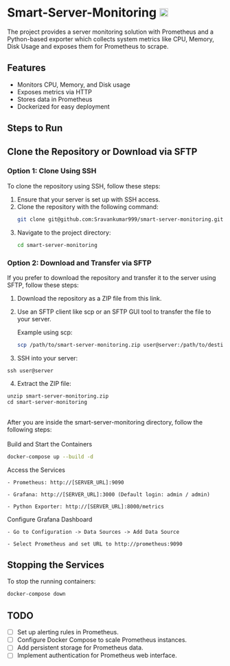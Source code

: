 # Smart-Server-Monitoring <img src="https://thumbs.dreamstime.com/z/cloud-server-line-icon-vector-simple-minimal-pictogram-web-graphics-apps-107799750.jpg" width="20" height="20"/>
The project provides a server monitoring solution with Prometheus and a Python-based exporter which collects system metrics like CPU, Memory, Disk Usage and exposes them for Prometheus to scrape.

## Features
- Monitors CPU, Memory, and Disk usage
- Exposes metrics via HTTP
- Stores data in Prometheus
- Dockerized for easy deployment

## Steps to Run
## Clone the Repository or Download via SFTP

### Option 1: Clone Using SSH
To clone the repository using SSH, follow these steps:

1. Ensure that your server is set up with SSH access.
2. Clone the repository with the following command:
   ```sh
   git clone git@github.com:Sravankumar999/smart-server-monitoring.git
   ```
3. Navigate to the project directory:
   ```sh
   cd smart-server-monitoring
   ```
### Option 2: Download and Transfer via SFTP

If you prefer to download the repository and transfer it to the server using SFTP, follow these steps:

1. Download the repository as a ZIP file from this link.

2. Use an SFTP client like scp or an SFTP GUI tool to transfer the file to your server.

    Example using scp:
   ```sh
   scp /path/to/smart-server-monitoring.zip user@server:/path/to/destination
   ```
3. SSH into your server:
```
ssh user@server
```

4. Extract the ZIP file:
```
unzip smart-server-monitoring.zip
cd smart-server-monitoring
```


<br>
After you are inside the smart-server-monitoring directory, follow the following steps:
<br><br>
Build and Start the Containers

```sh
docker-compose up --build -d
```

Access the Services

    - Prometheus: http://[SERVER_URL]:9090

    - Grafana: http://[SERVER_URL]:3000 (Default login: admin / admin)

    - Python Exporter: http://[SERVER_URL]:8000/metrics

Configure Grafana Dashboard

    - Go to Configuration -> Data Sources -> Add Data Source

    - Select Prometheus and set URL to http://prometheus:9090

## Stopping the Services

To stop the running containers:

```sh
docker-compose down
```


## TODO

- [ ] Set up alerting rules in Prometheus.
- [ ] Configure Docker Compose to scale Prometheus instances.
- [ ] Add persistent storage for Prometheus data.
- [ ] Implement authentication for Prometheus web interface.
